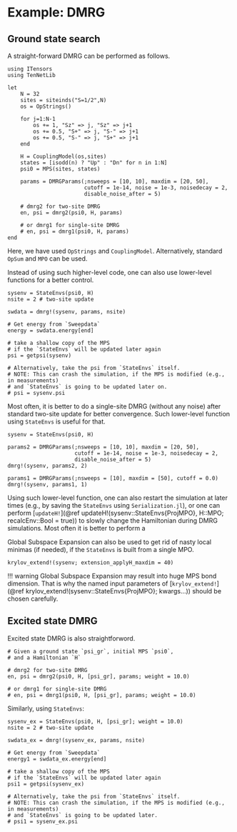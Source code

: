 # Example: DMRG

## Ground state search

A straight-forward DMRG can be performed as follows.

```
using ITensors
using TenNetLib

let
    N = 32
    sites = siteinds("S=1/2",N)
    os = OpStrings()
    
    for j=1:N-1
        os += 1, "Sz" => j, "Sz" => j+1
        os += 0.5, "S+" => j, "S-" => j+1
        os += 0.5, "S-" => j, "S+" => j+1
    end
    
    H = CouplingModel(os,sites)
    states = [isodd(n) ? "Up" : "Dn" for n in 1:N]
    psi0 = MPS(sites, states)

    params = DMRGParams(;nsweeps = [10, 10], maxdim = [20, 50],
                        cutoff = 1e-14, noise = 1e-3, noisedecay = 2,
                        disable_noise_after = 5)

    # dmrg2 for two-site DMRG
    en, psi = dmrg2(psi0, H, params)

    # or dmrg1 for single-site DMRG
    # en, psi = dmrg1(psi0, H, params)
end
```

Here, we have used `OpStrings` and `CouplingModel`. Alternatively, standard `OpSum` and `MPO` can
be used.

Instead of using such higher-level code, one can also use lower-level functions for a better
control.
```
sysenv = StateEnvs(psi0, H)
nsite = 2 # two-site update

swdata = dmrg!(sysenv, params, nsite)

# Get energy from `Sweepdata`
energy = swdata.energy[end]

# take a shallow copy of the MPS
# if the `StateEnvs` will be updated later again
psi = getpsi(sysenv)

# Alternatively, take the psi from `StateEnvs` itself.
# NOTE: This can crash the simulation, if the MPS is modified (e.g., in measurements)
# and `StateEnvs` is going to be updated later on.
# psi = sysenv.psi
```
Most often, it is better to do a single-site DMRG (without any noise) after standard two-site update for better
convergence. Such lower-level function using `StateEnvs` is useful for that.
```
sysenv = StateEnvs(psi0, H)

params2 = DMRGParams(;nsweeps = [10, 10], maxdim = [20, 50],
                     cutoff = 1e-14, noise = 1e-3, noisedecay = 2,
                     disable_noise_after = 5)
dmrg!(sysenv, params2, 2)

params1 = DMRGParams(;nsweeps = [10], maxdim = [50], cutoff = 0.0)
dmrg!(sysenv, params1, 1)
```

Using such lower-level function, one can also restart the simulation at later times
(e.g., by saving the `StateEnvs` using `Serialization.jl`), or one can perform
[`updateH!`](@ref updateH!(sysenv::StateEnvs{ProjMPO}, H::MPO; recalcEnv::Bool = true)) to slowly
change the Hamiltonian during DMRG simulations. Most often it is better to perform a 


Global Subspace Expansion can also be used to get rid of nasty local minimas (if needed), if the `StateEnvs` is
built from a single MPO.
```
krylov_extend!(sysenv; extension_applyH_maxdim = 40)
```
!!! warning
    Global Subspace Expansion may result into huge MPS bond dimension. That is why
    the named input parameters of [`krylov_extend!`](@ref krylov_extend!(sysenv::StateEnvs{ProjMPO}; kwargs...)) should be chosen carefully.

## Excited state DMRG

Excited state DMRG is also straightforword.

```
# Given a ground state `psi_gr`, initial MPS `psi0`,
# and a Hamiltonian `H`

# dmrg2 for two-site DMRG
en, psi = dmrg2(psi0, H, [psi_gr], params; weight = 10.0)

# or dmrg1 for single-site DMRG
# en, psi = dmrg1(psi0, H, [psi_gr], params; weight = 10.0)
```

Similarly, using `StateEnvs`:
```
sysenv_ex = StateEnvs(psi0, H, [psi_gr]; weight = 10.0)
nsite = 2 # two-site update

swdata_ex = dmrg!(sysenv_ex, params, nsite)

# Get energy from `Sweepdata`
energy1 = swdata_ex.energy[end]

# take a shallow copy of the MPS
# if the `StateEnvs` will be updated later again
psi1 = getpsi(sysenv_ex)

# Alternatively, take the psi from `StateEnvs` itself.
# NOTE: This can crash the simulation, if the MPS is modified (e.g., in measurements)
# and `StateEnvs` is going to be updated later.
# psi1 = sysenv_ex.psi
```